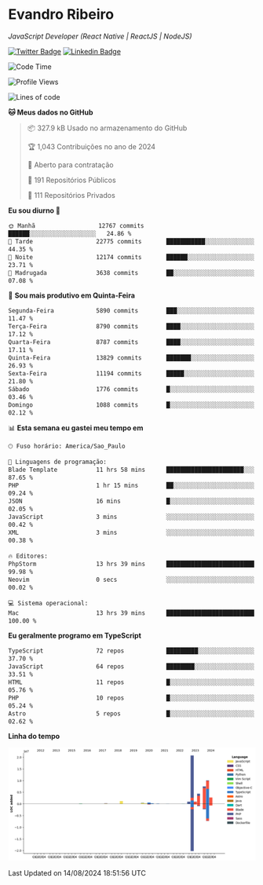 # Evandro **Ribeiro**

*JavaScript Developer (React Native | ReactJS | NodeJS)*

[![Twitter Badge](https://img.shields.io/badge/-@ribeiroevandro-201B2D?style=flat-square&labelColor=201B2D&logo=twitter&logoColor=white&link=https://twitter.com/ribeiroevandro)](https://twitter.com/ribeiroevandro) 
[![Linkedin Badge](https://img.shields.io/badge/-Evandro%20Ribeiro-201B2D?style=flat-square&logo=Linkedin&logoColor=white&link=https://www.linkedin.com/in/ribeiroevandro)](https://www.linkedin.com/in/ribeiroevandro) 


<!--START_SECTION:waka-->
![Code Time](http://img.shields.io/badge/Code%20Time-4%2C058%20hrs%2014%20mins-blue)

![Profile Views](http://img.shields.io/badge/Visualizac%C3%B5es%20do%20perfil-16-blue)

![Lines of code](https://img.shields.io/badge/Desde%20o%20Hello%20World%20eu%20escrevi-50.4%20million%20linhas%20de%20c%C3%B3digo-blue)

**🐱 Meus dados no GitHub** 

> 📦 327.9 kB Usado no armazenamento do GitHub 
 > 
> 🏆 1,043 Contribuições no ano de 2024
 > 
> 💼 Aberto para contratação
 > 
> 📜 191 Repositórios Públicos 
 > 
> 🔑 111 Repositórios Privados 
 > 
**Eu sou diurno 🐤** 

```text
🌞 Manhã                  12767 commits       ██████░░░░░░░░░░░░░░░░░░░   24.86 % 
🌆 Tarde                  22775 commits       ███████████░░░░░░░░░░░░░░   44.35 % 
🌃 Noite                  12174 commits       ██████░░░░░░░░░░░░░░░░░░░   23.71 % 
🌙 Madrugada              3638 commits        ██░░░░░░░░░░░░░░░░░░░░░░░   07.08 % 
```
📅 **Sou mais produtivo em Quinta-Feira** 

```text
Segunda-Feira            5890 commits        ███░░░░░░░░░░░░░░░░░░░░░░   11.47 % 
Terça-Feira              8790 commits        ████░░░░░░░░░░░░░░░░░░░░░   17.12 % 
Quarta-Feira             8787 commits        ████░░░░░░░░░░░░░░░░░░░░░   17.11 % 
Quinta-Feira             13829 commits       ███████░░░░░░░░░░░░░░░░░░   26.93 % 
Sexta-Feira              11194 commits       █████░░░░░░░░░░░░░░░░░░░░   21.80 % 
Sábado                   1776 commits        █░░░░░░░░░░░░░░░░░░░░░░░░   03.46 % 
Domingo                  1088 commits        █░░░░░░░░░░░░░░░░░░░░░░░░   02.12 % 
```


📊 **Esta semana eu gastei meu tempo em** 

```text
🕑︎ Fuso horário: America/Sao_Paulo

💬 Linguagens de programação: 
Blade Template           11 hrs 58 mins      ██████████████████████░░░   87.65 % 
PHP                      1 hr 15 mins        ██░░░░░░░░░░░░░░░░░░░░░░░   09.24 % 
JSON                     16 mins             █░░░░░░░░░░░░░░░░░░░░░░░░   02.05 % 
JavaScript               3 mins              ░░░░░░░░░░░░░░░░░░░░░░░░░   00.42 % 
XML                      3 mins              ░░░░░░░░░░░░░░░░░░░░░░░░░   00.38 % 

🔥 Editores: 
PhpStorm                 13 hrs 39 mins      █████████████████████████   99.98 % 
Neovim                   0 secs              ░░░░░░░░░░░░░░░░░░░░░░░░░   00.02 % 

💻 Sistema operacional: 
Mac                      13 hrs 39 mins      █████████████████████████   100.00 % 
```

**Eu geralmente programo em TypeScript** 

```text
TypeScript               72 repos            █████████░░░░░░░░░░░░░░░░   37.70 % 
JavaScript               64 repos            ████████░░░░░░░░░░░░░░░░░   33.51 % 
HTML                     11 repos            █░░░░░░░░░░░░░░░░░░░░░░░░   05.76 % 
PHP                      10 repos            █░░░░░░░░░░░░░░░░░░░░░░░░   05.24 % 
Astro                    5 repos             █░░░░░░░░░░░░░░░░░░░░░░░░   02.62 % 
```



**Linha do tempo**

![Lines of Code chart](https://raw.githubusercontent.com/ribeiroevandro/ribeiroevandro/main/assets/bar_graph.png)


 Last Updated on 14/08/2024 18:51:56 UTC
<!--END_SECTION:waka-->
